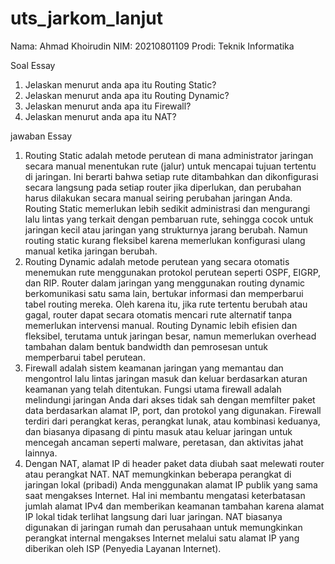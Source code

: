 # uts_jarkom_lanjut

Nama: Ahmad Khoirudin
NIM: 20210801109
Prodi: Teknik Informatika

Soal Essay
1. Jelaskan menurut anda apa itu Routing Static?
2. Jelaskan menurut anda apa itu Routing Dynamic?
3. Jelaskan menurut anda apa itu Firewall?
4. Jelaskan menurut anda apa itu NAT?

jawaban Essay
1. Routing Static adalah metode perutean di mana administrator jaringan secara manual menentukan rute (jalur) untuk mencapai tujuan tertentu di jaringan. Ini berarti bahwa setiap rute ditambahkan dan dikonfigurasi secara langsung pada setiap router jika diperlukan, dan perubahan harus dilakukan secara manual seiring perubahan jaringan Anda. Routing Static memerlukan lebih sedikit administrasi dan mengurangi lalu lintas yang terkait dengan pembaruan rute, sehingga cocok untuk jaringan kecil atau jaringan yang strukturnya jarang berubah. Namun routing static kurang fleksibel karena  memerlukan konfigurasi ulang manual ketika jaringan berubah.
2. Routing Dynamic adalah metode perutean yang secara otomatis menemukan rute menggunakan protokol perutean seperti OSPF, EIGRP, dan RIP. Router dalam jaringan yang menggunakan routing dynamic berkomunikasi satu sama lain, bertukar informasi dan memperbarui tabel routing mereka. Oleh karena itu, jika rute tertentu berubah atau gagal, router dapat secara otomatis mencari rute alternatif tanpa memerlukan intervensi manual. Routing Dynamic lebih efisien dan fleksibel, terutama untuk jaringan besar, namun memerlukan overhead tambahan dalam bentuk bandwidth dan pemrosesan untuk memperbarui tabel perutean.
3. Firewall adalah sistem keamanan jaringan yang memantau dan mengontrol lalu lintas jaringan masuk dan keluar berdasarkan aturan keamanan yang telah ditentukan. Fungsi utama firewall adalah melindungi jaringan Anda dari akses  tidak sah dengan memfilter paket data berdasarkan alamat IP, port, dan protokol yang digunakan. Firewall terdiri dari perangkat keras, perangkat lunak, atau kombinasi keduanya, dan biasanya dipasang di pintu masuk atau keluar jaringan untuk mencegah ancaman seperti malware, peretasan, dan aktivitas jahat lainnya.
4. Dengan NAT, alamat IP di header paket data diubah saat  melewati router atau perangkat NAT. NAT memungkinkan beberapa perangkat di jaringan lokal (pribadi) Anda menggunakan alamat IP publik yang sama saat mengakses Internet. Hal ini membantu mengatasi keterbatasan jumlah alamat IPv4 dan memberikan keamanan tambahan karena alamat IP lokal tidak terlihat langsung dari luar jaringan. NAT biasanya digunakan di jaringan rumah dan perusahaan untuk memungkinkan perangkat internal mengakses Internet melalui satu alamat IP yang diberikan oleh ISP (Penyedia Layanan Internet).

